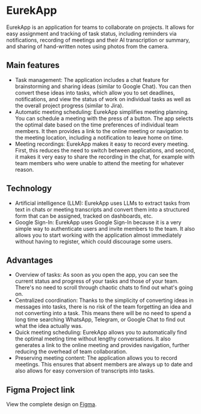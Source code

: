 # EurekApp
EurekApp is an application for teams to collaborate on projects. It allows for easy assignment and tracking of task status, including reminders via notifications, recording of meetings and their AI transcription or summary, and sharing of hand-written notes using photos from the camera.

## Main features
- Task management: The application includes a chat feature for brainstorming and sharing ideas (similar to Google Chat). You can then convert these ideas into tasks, which allow you to set deadlines, notifications, and view the status of work on individual tasks as well as the overall project progress (similar to Jira).
- Automatic meeting scheduling: EurekApp simplifies meeting planning. You can schedule a meeting with the press of a button. The app selects the optimal date based on the time preferences of individual team members. It then provides a link to the online meeting or navigation to the meeting location, including a notification to leave home on time.
- Meeting recordings: EurekApp makes it easy to record every meeting. First, this reduces the need to switch between applications, and second, it makes it very easy to share the recording in the chat, for example with team members who were unable to attend the meeting for whatever reason.

## Technology
- Artificial intelligence (LLM): EurekApp uses LLMs to extract tasks from text in chats or meeting transcripts and convert them into a structured form that can be assigned, tracked on dashboards, etc.
- Google Sign-In: EurekApp uses Google Sign-In because it is a very simple way to authenticate users and invite members to the team. It also allows you to start working with the application almost immediately without having to register, which could discourage some users.

## Advantages
- Overview of tasks: As soon as you open the app, you can see the current status and progress of your tasks and those of your team. There's no need to scroll through chaotic chats to find out what's going on.
- Centralized coordination: Thanks to the simplicity of converting ideas in messages into tasks, there is no risk of the team forgetting an idea and not converting into a task. This means there will be no need to spend a long time searching WhatsApp, Telegram, or Google Chat to find out what the idea actually was.
- Quick meeting scheduling: EurekApp allows you to automatically find the optimal meeting time without lengthy conversations. It also generates a link to the online meeting and provides navigation, further reducing the overhead of team collaboration.
- Preserving meeting content: The application allows you to record meetings. This ensures that absent members are always up to date and also allows for easy conversion of transcripts into tasks.

## Figma Project link
View the complete design on [Figma](https://www.figma.com/design/bKRZnuU5m3tkV8UKezHdAy/Eureka-figma?node-id=0-1).

